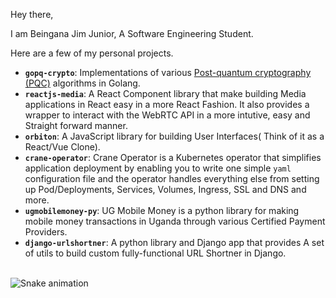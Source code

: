 Hey there,

I am Beingana Jim Junior, A Software Engineering Student.

Here are a few of my personal projects.

- **`gopq-crypto`**: Implementations of various [Post-quantum cryptography (PQC)](https://en.wikipedia.org/wiki/Post-quantum_cryptography) algorithms in Golang.
- **`reactjs-media`**: A React Component library that make building Media applications in React easy in a more React Fashion. It also provides a wrapper to interact with the WebRTC API in a more intutive, easy and Straight forward manner.
- **`orbiton`**: A JavaScript library for building User Interfaces( Think of it as a React/Vue Clone). 
- **`crane-operator`**: Crane Operator is a Kubernetes operator that simplifies application deployment by enabling you to write one simple `yaml` configuration file and the operator handles everything else from setting up Pod/Deployments, Services, Volumes, Ingress, SSL and DNS and more.
- **`ugmobilemoney-py`**: UG Mobile Money is a python library for making mobile money transactions in Uganda through various Certified Payment Providers.
- **`django-urlshortner`**: A python library and Django app that provides A set of utils to build custom fully-functional URL Shortner in Django.




<br clear="both">
<img src="https://raw.githubusercontent.com/jim-junior/portfolio/output/snake.svg" alt="Snake animation" />
